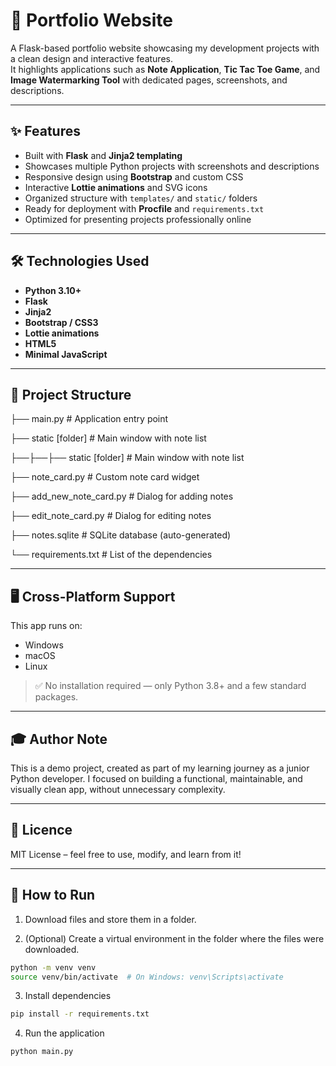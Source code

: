 # 📝 Portfolio Website

A Flask-based portfolio website showcasing my development projects with a clean design and interactive features.  
It highlights applications such as **Note Application**, **Tic Tac Toe Game**, and **Image Watermarking Tool** with dedicated pages, screenshots, and descriptions.

---
## ✨ Features

- Built with **Flask** and **Jinja2 templating**
- Showcases multiple Python projects with screenshots and descriptions
- Responsive design using **Bootstrap** and custom CSS
- Interactive **Lottie animations** and SVG icons
- Organized structure with `templates/` and `static/` folders
- Ready for deployment with **Procfile** and `requirements.txt`
- Optimized for presenting projects professionally online

---
## 🛠️ Technologies Used

- **Python 3.10+**
- **Flask**
- **Jinja2**  
- **Bootstrap / CSS3**
- **Lottie animations**  
- **HTML5**
- **Minimal JavaScript**

---
## 📂 Project Structure

├── main.py                    # Application entry point

├── static [folder]             # Main window with note list

├──├──├── static [folder]             # Main window with note list

├── note_card.py               # Custom note card widget

├── add_new_note_card.py       # Dialog for adding notes

├── edit_note_card.py          # Dialog for editing notes

├── notes.sqlite               # SQLite database (auto-generated)

└── requirements.txt           # List of the dependencies

---
## 🖥️ Cross-Platform Support

This app runs on:

- Windows
- macOS
- Linux

> ✅ No installation required — only Python 3.8+ and a few standard packages.

---
## 🎓 Author Note

This is a demo project, created as part of my learning journey as a junior Python developer.
I focused on building a functional, maintainable, and visually clean app, without unnecessary complexity.

---
## 📝 Licence

MIT License – feel free to use, modify, and learn from it!

---
## 🚀 How to Run

1. Download files and store them in a folder.

2. (Optional) Create a virtual environment in the folder where the files were downloaded.
```bash
python -m venv venv
source venv/bin/activate  # On Windows: venv\Scripts\activate
```
3. Install dependencies
```bash
pip install -r requirements.txt
```
4. Run the application
```bash
python main.py
```
